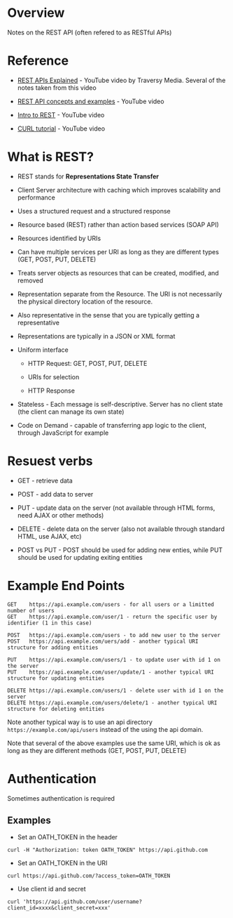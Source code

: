 # Overview

Notes on the REST API (often refered to as RESTful APIs)

# Reference

* [REST APIs Explained](https://www.youtube.com/watch?v=Q-BpqyOT3a8) - YouTube video by Traversy Media.  Several of the notes taken from this video

* [REST API concepts and examples](https://www.youtube.com/watch?v=7YcW25PHnAA) - YouTube video

* [Intro to REST](https://www.youtube.com/watch?v=llpr5924N7E) - YouTube video

* [CURL tutorial](https://www.youtube.com/watch?v=7XUibDYw4mc) - YouTube video

# What is REST?

* REST stands for **Representations State Transfer**

* Client Server architecture with caching which improves scalability and performance

* Uses a structured request and a structured response

* Resource based (REST) rather than action based services (SOAP API)

* Resources identified by URIs

* Can have multiple services per URI as long as they are different types (GET, POST, PUT, DELETE)

* Treats server objects as resources that can be created, modified, and removed

* Representation separate from the Resource.  The URI is not necessarily the physical directory location of the resource.

* Also representative  in the sense that you are typically getting a representative 

* Representations are typically in a JSON or XML format

* Uniform interface

  * HTTP Request: GET, POST, PUT, DELETE
  
  * URIs for selection
  
  * HTTP Response

* Stateless - Each message is self-descriptive.  Server has no client state (the client can manage its own state)

* Code on Demand - capable of transferring app logic to the client, through JavaScript for example

# Resuest verbs

* GET - retrieve data

* POST - add data to server

* PUT - update data on the server (not available through HTML forms, need AJAX or other methods)

* DELETE - delete data on the server (also not available through standard HTML, use AJAX, etc)

* POST vs PUT - POST should be used for adding new enties, while PUT should be used for updating exiting entities

# Example End Points

```
GET    https://api.example.com/users - for all users or a limitted number of users
GET    https://api.example.com/user/1 - return the specific user by identifier (1 in this case)

POST   https://api.example.com/users - to add new user to the server
POST   https://api.example.com/uers/add - another typical URI structure for adding entities

PUT    https://api.example.com/users/1 - to update user with id 1 on the server
PUT    https://api.example.com/user/update/1 - another typical URI structure for updating entities

DELETE https://api.example.com/users/1 - delete user with id 1 on the server
DELETE https://api.example.com/users/delete/1 - another typical URI structure for deleting entities
```
Note another typical way is to use an api directory `https://example.com/api/users` instead of the using the api domain.

Note that several of the above examples use the same URI, which is ok as long as they are different methods (GET, POST, PUT, DELETE)

# Authentication

Sometimes authentication is required

## Examples

* Set an OATH_TOKEN in the header

`curl -H "Authorization: token OATH_TOKEN" https://api.github.com`

* Set an OATH_TOKEN in the URI

`curl https://api.github.com/?access_token=OATH_TOKEN`

* Use client id and secret

`curl 'https://api.github.com/user/username?client_id=xxxx&client_secret=xxx'`
